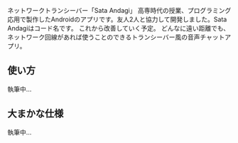 ネットワークトランシーバー「Sata Andagi」
高専時代の授業、プログラミング応用で製作したAndroidのアプリです。友人2人と協力して開発しました。Sata Andagiはコード名です。
これから改善していく予定。
どんなに遠い距離でも、ネットワーク回線があれば使うことのできるトランシーバー風の音声チャットアプリ。

## 使い方
執筆中…

## 大まかな仕様
執筆中…